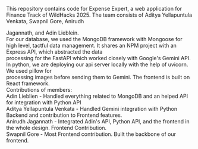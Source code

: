 This repository contains code for Expense Expert, a web application for Finance Track of WildHacks 2025. The team consists of Aditya Yellapuntula Venkata, Swapnil Gore, Anirudh 
  
Jagannath, and Adin Lieblein.  
For our database, we used the MongoDB framework with Mongoose for high level, tactful data management. It shares an NPM project with an Express API, which abstracted the data  
processing for the FastAPI which worked closely with Google's Gemini API. In python, we are deploying our api server locally with the help of uvicorn. We used pillow for  
processing images before sending them to Gemini. The frontend is built on React framework.  
Contributions of members:  
Adin Lieblien - Handled everything related to MongoDB and an helped API for integration with Python API  
Aditya Yellapuntula Venkata - Handled Gemini integration with Python Backend and contribution to Frontend features.  
Anirudh Jagannath - Integrated Adin's API, Python API, and the frontend in the whole design. Frontend Contribution.  
Swapnil Gore - Most Frontend contribution. Built the backbone of our frontend.
